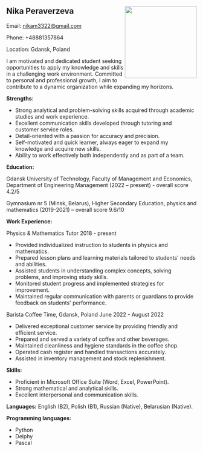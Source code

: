 ## **Nika Peraverzeva** <img src="https://github.com/nikam3322/rsschool-cv/assets/93270959/3b6a3f4a-bc98-4f60-b052-2a64f52af863" width="190" align="right">


Email: nikam3322@gmail.com

Phone: +48881357864

Location: Gdansk, Poland

I am motivated and dedicated student seeking opportunities to apply my knowledge and skills in a challenging work environment. Committed to personal and professional growth, I aim to contribute to a dynamic organization while expanding my horizons.

**Strengths**:
- Strong analytical and problem-solving skills acquired through academic studies and work experience.
- Excellent communication skills developed through tutoring and customer service roles.
- Detail-oriented with a passion for accuracy and precision.
- Self-motivated and quick learner, always eager to expand my knowledge and acquire new skills.
- Ability to work effectively both independently and as part of a team.

**Education:**

Gdansk University of Technology, Faculty of Management and Economics,
Department of Engineering Management (2022 – present) - overall score 4.2/5

Gymnasium nr 5 (Minsk, Belarus), Higher Secondary Education, physics and mathematics (2019-2021) – overall score 9.6/10

**Work Experience:**

Physics & Mathematics Tutor
2018 - present

- Provided individualized instruction to students in physics and mathematics.
- Prepared lesson plans and learning materials tailored to students' needs and abilities.
- Assisted students in understanding complex concepts, solving problems, and improving study skills.
- Monitored student progress and implemented strategies for improvement.
- Maintained regular communication with parents or guardians to provide feedback on students' performance.

Barista
Coffee Time, Gdansk, Poland
June 2022 - August 2022

- Delivered exceptional customer service by providing friendly and efficient service.
- Prepared and served a variety of coffee and other beverages.
- Maintained cleanliness and hygiene standards in the coffee shop.
- Operated cash register and handled transactions accurately.
- Assisted in inventory management and stock replenishment.

**Skills:**

- Proficient in Microsoft Office Suite (Word, Excel, PowerPoint).
- Strong mathematical and analytical skills.
- Excellent interpersonal and communication skills.

**Languages:**
English (B2),
Polish (B1),
Russian (Native),
Belarusian (Native).

**Programming languages:**
- Python
- Delphy
- Pascal
